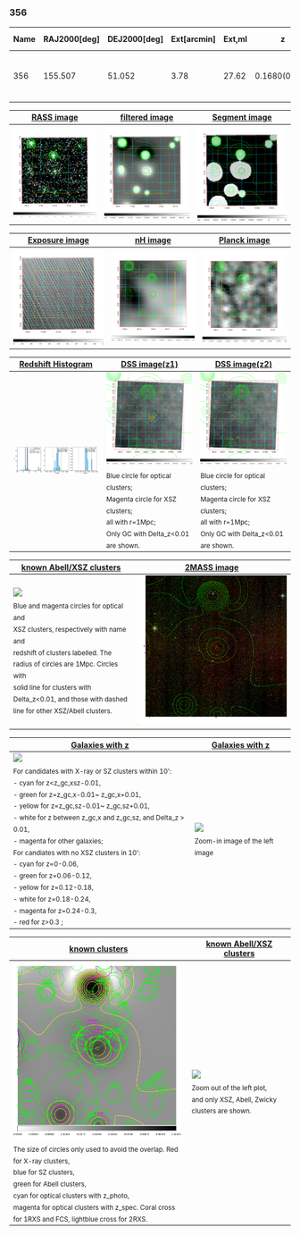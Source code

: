 <div STYLE="page-break-after: always;"></div>

### 356

|Name|RAJ2000[deg]|DEJ2000[deg] |Ext[arcmin]| Ext,ml | z | z_src| C|GC(XSZ,Delta_z<0.01)| GC(OPT,Delta_z<0.01)|GC| R_sig[arcmin] | R500[arcmin] | R500[Mpc]| CRsig[c/s] | CR500[c/s] |L500[1E44 erg/s]|F500[1E-12 erg/s/cm^2]| M500[1E14 Msun]|Tx[keV]|Cnt_sig|Beta|Rc[arcmin]|Comment|Alias|
|---|---|---|---|---|---|------|---|--------|---------|----------|---|---|---|---|---|---|---|---|---|---|---|---|---|---|
|356| 155.507| 51.052| 3.78| 27.62| 0.1680(0.005)| z1, z_xsz| B| F20, SPI| -| C, F20, N, SPI, W| 12.700| 5.766| 0.993| 0.145(0.029)| 0.133(0.026)| 2.138(0.373)| 2.740(0.478)| 3.28(0.28)| 4.70(0.25)| 87.1| 0.712(-0.146+0.181)| 4.846(-1.649+1.682)| -| t181|

|[RASS image](../image/356/356_img.pdf)|[filtered image](../image/356/356_fil.pdf)|[Segment image](../image/356/356_seg.pdf)|
|-------------------|--------------------|-------------------|
| <img src="../image/356/356_img.png" width="300">  | <img src="../image/356/356_fil.png" width="300">   | <img src="../image/356/356_seg.png" width="300">  |

|[Exposure image](../image/356/356_mex.pdf)| [nH image](../image/356/356_nh.pdf)| [Planck image](../image/356/356_p.pdf)|
|-------------------|--------------------|-------------------|
|<img src="../image/356/356_mex.png" width="300">   | <img src="../image/356/356_nh.png" width="300">    | <img src="../image/356/356_p.png" width="300"> |

|[Redshift Histogram](../image/356/356_zg.pdf) | [DSS image(z1)](../image/356/356_dss_z1.pdf)      |  [DSS image(z2)](../image/356/356_dss_z2.pdf)    |
|-------------------|--------------------|-------------------|
|<img src="../image/356/356_zg.png" width="300"> |<img src="../image/356/356_dss_z1.png" width="300"> <sub><br>Blue circle for optical clusters; <br>Magenta circle for XSZ clusters; <br>all with r=1Mpc; <br>Only GC with Delta_z<0.01 are shown. </sub>| <img src="../image/356/356_dss_z2.png" width="300"><sub><br>Blue circle for optical clusters; <br>Magenta circle for XSZ clusters; <br>all with r=1Mpc; <br>Only GC with Delta_z<0.01 are shown. </sub> |

|[known Abell/XSZ clusters](../image/356/356_m.pdf) | [2MASS image](../image/356/356_2mass.pdf)      |
|-------------------|-------------------|
|<img src=../image/356/356_m.png width="300"> <br><sub>Blue and magenta circles for optical and <br>XSZ clusters, respectively with name and <br>redshift of clusters labelled. The <br>radius of circles are 1Mpc. Circles with <br>solid line for clusters with <br>Delta_z<0.01, and those with dashed <br>line for other XSZ/Abell clusters.        </sub>|<img src="../image/356/356_2mass.png" width="300">  |

|[Galaxies with z](../image/356/356_opt_ned.pdf) |[Galaxies with z](../image/356/356_opt_ned_zoom.pdf) |
|-------------------|-------------------|
| <img src=../image/356/356_opt_ned.png width="300"> <br><sub> For candidates with X-ray or SZ clusters within 10': <br> - cyan for z<z_gc,xsz-0.01, <br> - green for z=z_gc,x-0.01~ z_gc,x+0.01, <br> - yellow for z=z_gc,sz-0.01~ z_gc,sz+0.01, <br> - white for z between z_gc,x and z_gc,sz, and Delta_z > 0.01, <br> - magenta for other galaxies; <br>For candiates with no XSZ clusters in 10': <br> - cyan for z=0-0.06, <br> - green for z=0.06-0.12, <br> - yellow for z=0.12-0.18, <br> - white for z=0.18-0.24, <br> - magenta for z=0.24-0.3, <br> - red for z>0.3 ;  </sub>|<img src=../image/356/356_opt_ned_zoom.png width="300">  <br><sub> Zoom-in image of the left image</sub>|

|[known clusters](../image/356/356_gc.pdf) |[known Abell/XSZ clusters](../image/356/356_gc_large.pdf) |
|-------------------|-------------------|
| <img src=../image/356/356_gc.png width="300"> <br><sub> The size of circles only used to avoid the overlap. Red for X-ray clusters, <br> blue for SZ clusters, <br> green for Abell clusters, <br> cyan for optical clusters with z_photo, <br> magenta for optical clusters with z_spec. Coral cross for 1RXS and FCS, lightblue cross for 2RXS. </sub>|<img src=../image/356/356_gc_large.png width="300"> <br><sub> Zoom out of the left plot, <br> and only XSZ, Abell, Zwicky clusters are shown. </sub> |



